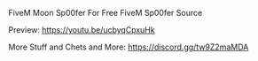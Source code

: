 FiveM Moon Sp00fer For Free FiveM Sp00fer Source

Preview: https://youtu.be/ucbyqCpxuHk

More Stuff and Chets and More: https://discord.gg/tw9Z2maMDA
